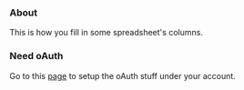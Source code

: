 ### About
This is how you fill in some spreadsheet's columns.

### Need oAuth
Go to this [page](https://developers.google.com/sheets/api/quickstart/nodejs) to setup the oAuth stuff under your account.